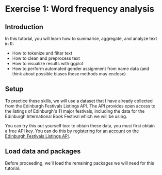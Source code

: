 # Exercise 1: Word frequency analysis

## Introduction

In this tutorial, you will learn how to summarise, aggregate, and analyze text in R:

* How to tokenize and filter text
* How to clean and preprocess text
* How to visualize results with ggplot
* How to perform automated gender assignment from name data (and think about possible biases these methods may enclose)

## Setup 

To practice these skills, we will use a dataset that I have already collected from the Edinburgh Festivals Listings API.  The API provides open access to the listings of Edinburgh's 11 major festivals, including the data for the Edinburgh International Book Festival which we will be using. 

You can try this out yourself too: to obtain these data, you must first obtain a free API key. You can do this by [registering for an account on the Edinburgh Festivals Listings API](https://api.edinburghfestivalcity.com/login).

##  Load data and packages 

Before proceeding, we'll load the remaining packages we will need for this tutorial.

